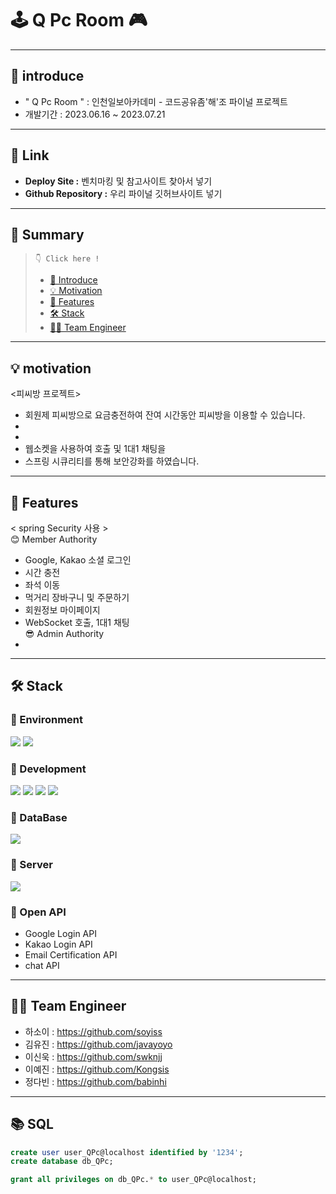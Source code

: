 # 🕹 Q Pc Room 🎮
---

## 🎲 introduce
- " Q Pc Room " : 인천일보아카데미 - 코드공유좀'해'조 파이널 프로젝트 <br>
- 개발기간 : 2023.06.16 ~ 2023.07.21

---
  
## 🔗 Link
- **Deploy Site :** 벤치마킹 및 참고사이트 찾아서 넣기
- **Github Repository :** 우리 파이널 깃허브사이트 넣기

---

## 🏃 Summary
> ```👇 Click here !  ```
>  - [🎲 Introduce](#-introduce)
>  - [💡 Motivation](#-motivation)
>  - [🌟 Features](#-features)
>  - [🛠 Stack](#-stack)
>  - [👨‍💻 Team Engineer](#-team-engineer)

---

## 💡 motivation
<피씨방 프로젝트>

- 회원제 피씨방으로 요금충전하여 잔여 시간동안 피씨방을 이용할 수 있습니다.
-  
- 
- 웹소켓을 사용하여 호출 및 1대1 채팅을 
- 스프링 시큐리티를 통해 보안강화를 하였습니다.

  
---

## 🌟 Features
< spring Security 사용 > <br>
😊 Member Authority
- Google, Kakao 소셜 로그인   
- 시간 충전
- 좌석 이동
- 먹거리 장바구니 및 주문하기
- 회원정보 마이페이지
- WebSocket 호출, 1대1 채팅 <br>
😎 Admin Authority
- 




---

## 🛠 Stack
### 🌱 Environment
<div align=left>
<img src="https://img.shields.io/badge/Java-654FF0?style=flat-square&logo=Java&logoColor=white" />
<img src="https://img.shields.io/badge/GitHub-181717?style=flat&logo=GitHub&logoColor=white" />
</div>

### 🌱 Development
<div align=left>
<img src="https://img.shields.io/badge/jQuery-0769AD?style=flat&logo=jQuery&logoColor=white" />
<img src="https://img.shields.io/badge/HTML5-E34F26?style=flat&logo=HTML5&logoColor=white" />
<img src="https://img.shields.io/badge/CSS3-1572B6?style=flat&logo=CSS3&logoColor=white" />
<img src="https://img.shields.io/badge/JavaScript-34E27A?style=flat&logo=JavaScript&logoColor=white" /> 
</div>

### 🌱 DataBase
<div align=left>
<img src="https://img.shields.io/badge/MySQL-4479A1?style=flat&logo=MySQL&logoColor=white" />
</div>

### 🌱 Server
<div align=left>
<img src="https://img.shields.io/badge/Tomcat-F8DC75?style=flat&logo=ApacheTomcat&logoColor=white" />
</div>

### 🌱 Open API
- Google Login API
- Kakao Login API
- Email Certification API 
- chat API
  <br>

---

## 👨‍💻 Team Engineer
- 하소이 : https://github.com/soyiss
- 김유진 : https://github.com/javayoyo
- 이신욱 : https://github.com/swknjj
- 이예진 : https://github.com/Kongsis 
- 정다빈 : https://github.com/babinhi

---

## 📚 SQL
```sql
create user user_QPc@localhost identified by '1234';
create database db_QPc;

grant all privileges on db_QPc.* to user_QPc@localhost;
```
